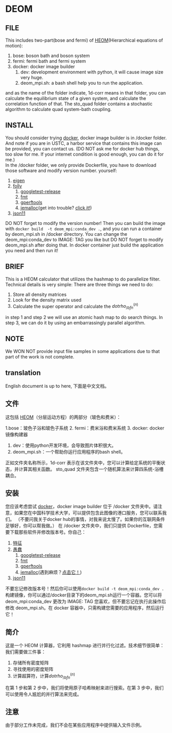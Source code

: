 # DEOM

## FILE  

This includes two-part(bose and fermi) of [HEOM](https://en.wikipedia.org/wiki/Hierarchical_equations_of_motion)(Hierarchical equations of motion):  

1. bose: boson bath and boson system
2. fermi: fermi bath and fermi system
3. docker: docker image builder
   1. dev:  development environment with python, it will cause image size very huge.
   2. deom_mpi.sh: a bash shell help you to run the application.

and as the name of the folder indicate, 1d-corr means in that folder, you can calculate the equilibrium state of a given system, and calculate the correlation function of that. The sto_quad folder contains a stochastic algorithm to calculate quad system-bath coupling.

## INSTALL

You should consider trying [docker](https://www.docker.com/), docker image builder is in /docker folder. And note if you are in USTC, a harbor service that contains this image can be provided, you can contact us. (DO NOT ask me for docker hub things, too slow for me. If your internet condition is good enough, you can do it for me.)  
In the /docker folder, we only provide Dockerfile, you have to download those software and modify version number. yourself:

1. [eigen](https://eigen.tuxfamily.org/index.php?title=Main_Page)
2. [folly](https://github.com/facebook/folly/tree/master/folly)
   1. [googletest-release](https://github.com/google/googletest/releases)
   2. [fmt](https://github.com/fmtlib/fmt)
   3. [gperftools](https://github.com/gperftools/gperftools)
   4. [jemalloc](https://github.com/jemalloc/jemalloc)(get into trouble? [click it!](https://github.com/facebook/folly/issues/943))
3. [json11](https://github.com/dropbox/json11)

DO NOT forget to modify the version number! Then you can build the image with `docker build  -t deom_mpi:conda_dev .`, and you can run a container by deom_mpi.sh in /docker directory. You can change the deom_mpi:conda_dev to IMAGE: TAG you like but DO NOT forget to modify deom_mpi.sh after doing that. In docker container just build the application you need and then run it!

## BRIEF

This is a HEOM calculator that utilizes the hashmap to do parallelize filter. Technical details is very simple:
There are three things we need to do:

1. Store all density matrices
2. Look for the density matrix used
3. Calculate the super operator and calculate the $dotrho^(n)_{/bf n}$

in step 1 and step 2 we will use an atomic hash map to do search things. In step 3, we can do it by using an embarrassingly parallel algorithm.

## NOTE

We WON NOT provide input file samples in some applications due to that part of the work is not complete.

## translation

English document is up to here, 下面是中文文档。

## 文件

这包括 [HEOM](https://en.wikipedia.org/wiki/Hierarchical_equations_of_motion)（分层运动方程）的两部分（玻色和费米）：

1.bose：玻色子浴和玻色子系统
2. fermi：费米浴和费米系统
3. docker: docker 镜像构建器

   1. dev：使用python开发环境，会导致图片体积很大。
   2. deom_mpi.sh：一个帮助你运行应用程序的bash shell。

正如文件夹名称所示，1d-corr 表示在该文件夹中，您可以计算给定系统的平衡状态，并计算其相关函数。 sto_quad 文件夹包含一个随机算法来计算四系统-浴槽耦合。

## 安装

您应该考虑尝试 [docker](https://www.docker.com/)，docker image builder 位于 /docker 文件夹中。请注意，如果您在中国科学技术大学，可以提供包含此图像的港口服务，您可以联系我们。 （不要问我关于docker hub的事情，对我来说太慢了。如果你的互联网条件足够好，你可以帮我做。）
在 /docker 文件夹中，我们只提供 Dockerfile，您需要下载那些软件并修改版本号。你自己：

1. [特征](https://eigen.tuxfamily.org/index.php?title=Main_Page)
2. [愚蠢](https://github.com/facebook/folly/tree/master/folly)
   1. [googletest-release](https://github.com/google/googletest/releases)
   2. [fmt](https://github.com/fmtlib/fmt)
   3. [gperftools](https://github.com/gperftools/gperftools)
   4. [jemalloc](https://github.com/jemalloc/jemalloc)(遇到麻烦？[点击它！](https://github.com/facebook/folly/issues/943))
3. [json11](https://github.com/dropbox/json11)

不要忘记修改版本号！然后你可以使用`docker build -t deom_mpi:conda_dev .`构建镜像，你可以通过/docker目录下的deom_mpi.sh运行一个容器。您可以将 deom_mpi:conda_dev 更改为 IMAGE: TAG 您喜欢，但不要忘记在执行此操作后修改 deom_mpi.sh。在 docker 容器中，只需构建您需要的应​​用程序，然后运行它！

## 简介

这是一个 HEOM 计算器，它利用 hashmap 进行并行化过滤。技术细节很简单：
我们需要做三件事：

1. 存储所有密度矩阵
2. 寻找使用的密度矩阵
3. 计算超算符，计算$dotrho^(n)_{/bf n}$

在第 1 步和第 2 步中，我们将使用原子哈希映射来进行搜索。在第 3 步中，我们可以使用令人尴尬的并行算法来完成。

## 注意

由于部分工作未完成，我们不会在某些应用程序中提供输入文件示例。
